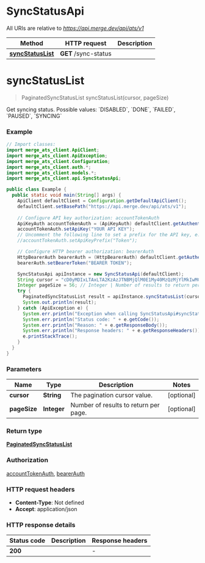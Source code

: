 # SyncStatusApi

All URIs are relative to *https://api.merge.dev/api/ats/v1*

Method | HTTP request | Description
------------- | ------------- | -------------
[**syncStatusList**](SyncStatusApi.md#syncStatusList) | **GET** /sync-status | 


<a name="syncStatusList"></a>
# **syncStatusList**
> PaginatedSyncStatusList syncStatusList(cursor, pageSize)



Get syncing status. Possible values: &#x60;DISABLED&#x60;, &#x60;DONE&#x60;, &#x60;FAILED&#x60;, &#x60;PAUSED&#x60;, &#x60;SYNCING&#x60;

### Example
```java
// Import classes:
import merge_ats_client.ApiClient;
import merge_ats_client.ApiException;
import merge_ats_client.Configuration;
import merge_ats_client.auth.*;
import merge_ats_client.models.*;
import merge_ats_client.api.SyncStatusApi;

public class Example {
  public static void main(String[] args) {
    ApiClient defaultClient = Configuration.getDefaultApiClient();
    defaultClient.setBasePath("https://api.merge.dev/api/ats/v1");
    
    // Configure API key authorization: accountTokenAuth
    ApiKeyAuth accountTokenAuth = (ApiKeyAuth) defaultClient.getAuthentication("accountTokenAuth");
    accountTokenAuth.setApiKey("YOUR API KEY");
    // Uncomment the following line to set a prefix for the API key, e.g. "Token" (defaults to null)
    //accountTokenAuth.setApiKeyPrefix("Token");

    // Configure HTTP bearer authorization: bearerAuth
    HttpBearerAuth bearerAuth = (HttpBearerAuth) defaultClient.getAuthentication("bearerAuth");
    bearerAuth.setBearerToken("BEARER TOKEN");

    SyncStatusApi apiInstance = new SyncStatusApi(defaultClient);
    String cursor = "cD0yMDIxLTAxLTA2KzAzJTNBMjQlM0E1My40MzQzMjYlMkIwMCUzQTAw"; // String | The pagination cursor value.
    Integer pageSize = 56; // Integer | Number of results to return per page.
    try {
      PaginatedSyncStatusList result = apiInstance.syncStatusList(cursor, pageSize);
      System.out.println(result);
    } catch (ApiException e) {
      System.err.println("Exception when calling SyncStatusApi#syncStatusList");
      System.err.println("Status code: " + e.getCode());
      System.err.println("Reason: " + e.getResponseBody());
      System.err.println("Response headers: " + e.getResponseHeaders());
      e.printStackTrace();
    }
  }
}
```

### Parameters

Name | Type | Description  | Notes
------------- | ------------- | ------------- | -------------
 **cursor** | **String**| The pagination cursor value. | [optional]
 **pageSize** | **Integer**| Number of results to return per page. | [optional]

### Return type

[**PaginatedSyncStatusList**](PaginatedSyncStatusList.md)

### Authorization

[accountTokenAuth](../README.md#accountTokenAuth), [bearerAuth](../README.md#bearerAuth)

### HTTP request headers

 - **Content-Type**: Not defined
 - **Accept**: application/json

### HTTP response details
| Status code | Description | Response headers |
|-------------|-------------|------------------|
**200** |  |  -  |

